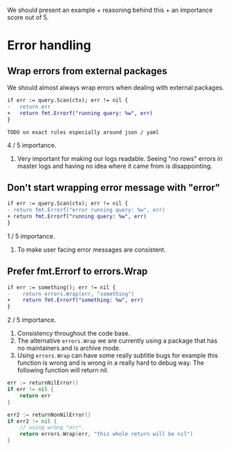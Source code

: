 We should present an example + reasoning behind this + an importance score out of 5. 

# Error handling

## Wrap errors from external packages

We should almost always wrap errors when dealing with external packages. 

```diff
if err := query.Scan(ctx); err != nil {
-   return err
+   return fmt.Errorf("running query: %w", err)
}
```

```TODO on exact rules especially around json / yaml```

4 / 5 importance.

1. Very important for making our logs readable. Seeing "no rows" errors in master logs and having no idea where it came from is disappointing. 

## Don't start wrapping error message with "error"

```diff
if err := query.Scan(ctx); err != nil {
- return fmt.Errorf("error running query: %w", err)
+ return fmt.Errorf("running query: %w", err)
}
```

1 / 5 importance.

1. To make user facing error messages are consistent.

## Prefer fmt.Errorf to errors.Wrap

```diff
if err := something(); err != nil {
-    return errors.Wrap(err, "something")
+    return fmt.Errorf("something: %w", err)
}
```

2 / 5 importance.

1. Consistency throughout the code base. 
2. The alternative ```errors.Wrap``` we are currently using a package that has no maintainers and is archive mode. 
3. Using ```errors.Wrap``` can have some really subtitle bugs for example this function is wrong and is wrong in a really hard to debug way. The following function will return nil.

```go
err := returnNilError()
if err != nil {
    return err
}

err2 := returnNonNilError()
if err2 != nil {
    // using wrong "err".
    return errors.Wrap(err, "this whole return will be nil")
}
```


